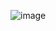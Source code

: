 ![image](https://user-images.githubusercontent.com/42896706/170890818-3e2880a8-16b7-43c5-8620-c4ad2b643865.png)

